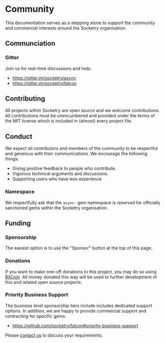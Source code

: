 # Community

This documentation serves as a stepping stone to support the community and commercial interests around the Socketry organisation.

## Communciation

### Gitter

Join us for real-time discussions and help:

- https://gitter.im/socketry/async
- https://gitter.im/socketry/falcon

## Contributing

All projects within Socketry are open source and we welcome contributions. All contributions must be unencumbered and provided under the terms of the MIT license which is included in (almost) every project file.

## Conduct

We expect all contributors and members of the community to be respectful and generous with their communications. We encourage the following things:

- Giving positive feedback to people who contribute.
- Vigorous technical arguments and discussions.
- Supporting users who have less experience.

### Namespace

We respectfully ask that the `async-` gem namespace is reserved for officially sanctioned gems within the Socketry organisation.

## Funding

### Sponsorship

The easiest option is to use the "Sponsor" button at the top of this page.

### Donations

If you want to make one-off donations to this project, you may do so using [BitCoin](https://www.blockchain.com/btc/payment_request?address=1BU3RnjB7fS9XmiTHgbmLKL36S5kccovs8). All money donated this way will be used to further development of this and related open source projects.

### Priority Business Support

The business level sponsorship tiers include includes dedicated support options. In addition, we are happy to provide commercial support and contracting for specific gems:

- https://github.com/socketry/falcon#priority-business-support

Please [contact us](mailto:contact@oriontransfer.net) to discuss your requirements.

